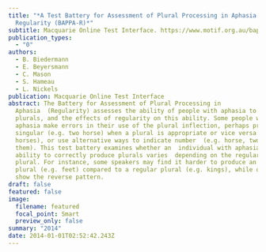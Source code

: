 ```yaml
---
title: "*A Test Battery for Assessment of Plural Processing in Aphasia Exploring
  Regularity (BAPPA-R)*"
subtitle: Macquarie Online Test Interface. https://www.motif.org.au/bappar
publication_types:
  - "0"
authors:
  - B. Biedermann
  - E. Beyersmann
  - C. Mason
  - S. Hameau
  - L. Nickels
publication: Macquarie Online Test Interface
abstract: The Battery for Assessment of Plural Processing in
  Aphasia  (Regularity) assesses the ability of people with aphasia to produce
  plurals, and the effects of regularity on this ability. Some people with
  aphasia make errors in their use of the plural inflection, perhaps producing a
  singular (e.g. two horse) when a plural is appropriate or vice versa (e.g. one
  horses), or use alternative ways to indicate number  (e.g. horse, two of
  them). This test battery examines whether an  individual with aphasia's
  ability to correctly produce plurals varies  depending on the regularity of a
  plural. For instance, some speakers may find it harder to produce an irregular
  plural (e.g. feet) compared to a regular plural (e.g. kings), while others may
  show the reverse pattern.
draft: false
featured: false
image:
  filename: featured
  focal_point: Smart
  preview_only: false
summary: "2014"
date: 2014-01-01T02:52:42.243Z
---
```

